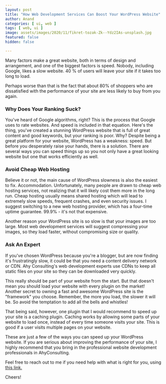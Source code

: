 ```yaml
---
layout: post
title: "How Web Development Services Can Boost Your WordPress Website"
author: Anand
categories: [ ui, web ]
tags: [ web, ui ]
image: assets/images/2020/11/fikret-tozak-Zk--Ydz2IAs-unsplash.jpg
featured: false
hidden: false

---
```



Many factors make a great website, both in terms of design and arrangement, and one of the biggest factors is speed. Nobody, including Google, likes a slow website. 40 % of users will leave your site if it takes too long to load.

Perhaps worse than that is the fact that about 80% of shoppers who are dissatisfied with the performance of your site are less likely to buy from you again. 

### Why Does Your Ranking Suck?

You've heard of Google algorithms, right? This is the process that Google uses to rate websites. And speed is included in that equation. Here's the thing, you've created a stunning WordPress website that is full of great content and good keywords, but your ranking is poor. 
Why?
Despite being a great platform for your website, WordPress has a weakness: speed. But before you desperately raise your hands, there is a solution. There are several ways you can speed things up so you not only have a great looking website but one that works efficiently as well. 

### Avoid Cheap Web Hosting

Believe it or not, the main cause of WordPress slowness is also the easiest to fix. Accommodation. Unfortunately, many people are drawn to cheap web hosting services, not realizing that it will likely cost them more in the long run. Cheap hosting usually means shared hosting which will lead to extremely slow speeds, frequent crashes, and even security issues. I suggest switching to a new web hosting provider, which has a four-time uptime guarantee. 99.9% - it's not that expensive. 

Another reason your WordPress site is so slow is that your images are too large. Most web development services will suggest compressing your images, so they load faster, without compromising size or quality.

### Ask An Expert

If you've chosen WordPress because you're a blogger, but are now finding it's frustratingly slow, it could be that you need a content delivery network or CDN.  Ahy Consulting's web development experts use CDNs to keep all static files on your site so they can be downloaded very quickly. 

This really should be part of your website from the start. But that doesn't mean you should load your website with every plugin on the market! Another secret to owning a fast and awesome WordPress site is the "framework" you choose. Remember, the more you load, the slower it will be. So avoid the temptation to add all the bells and whistles! 

That being said, however, one plugin that I would recommend to speed up your site is a caching plugin. Caching works by allowing some parts of your website to load once, instead of every time someone visits your site. This is good if a user visits multiple pages on your website.

These are just a few of the ways you can speed up your WordPress website. If you are serious about improving the performance of your site, I highly recommend that you bring in the professional website development professionals in AhyConsulting.




Feel free to reach out to me if you need help with what is right for you, using <a href="https://www.calendly.com/ahyconsulting/book" target="\_blank">this link.</a>

Cheers!





